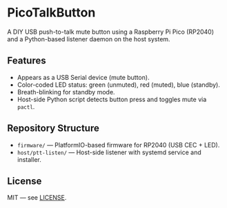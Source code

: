 # PicoTalkButton

A DIY USB push-to-talk mute button using a Raspberry Pi Pico (RP2040) and a Python-based listener daemon on the host system.

## Features

- Appears as a USB Serial device (mute button).
- Color-coded LED status: green (unmuted), red (muted), blue (standby).
- Breath-blinking for standby mode.
- Host-side Python script detects button press and toggles mute via `pactl`.

## Repository Structure

- `firmware/` — PlatformIO-based firmware for RP2040 (USB CEC + LED).
- `host/ptt-listen/` — Host-side listener with systemd service and installer.

## License

MIT — see [LICENSE](LICENSE).

